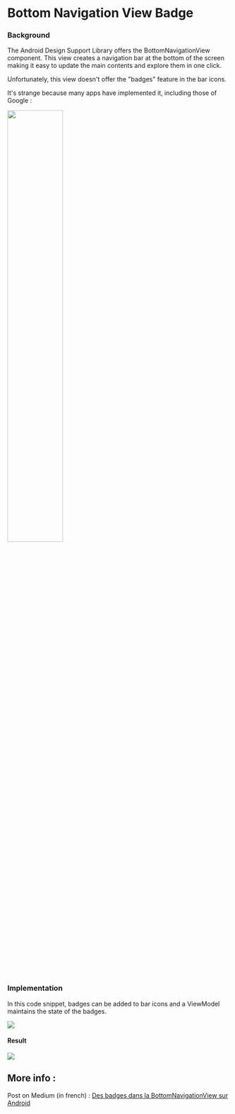 # Bottom Navigation View Badge

### Background 

The Android Design Support Library offers the BottomNavigationView component. This view creates a navigation bar at the bottom of the screen making it easy to update the main contents and explore them in one click.

Unfortunately, this view doesn't offer the "badges" feature in the bar icons.

It's strange because many apps have implemented it, including those of Google :

<img src="https://cdn-images-1.medium.com/max/2000/1*bVXZSgDguWKGk-24pxg-xQ.png" width="50%" />

### Implementation

In this code snippet, badges can be added to bar icons and a ViewModel maintains the state of the badges.

<img src="https://cdn-images-1.medium.com/max/2000/1*xzzdRujcAXVHkiboKFo4Iw.png" />

#### Result

<img src="https://cdn-images-1.medium.com/max/2000/1*u25XjXiQxmFxbgaBzVKaXQ.png" />

## More info :

Post on Medium (in french) : [Des badges dans la BottomNavigationView sur Android](https://medium.com/@bapness/des-badges-dans-la-bottomnavigationview-sur-android-14d37251f561)
